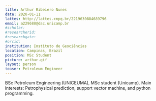 ```yaml
---
title: Arthur Ribeiero Nunes
date: 2020-01-11
lattes: http://lattes.cnpq.br/2219630884689796
email: a229688@dac.unicamp.br
#scholar:
#researcherid:
#researchgate:
#orcid:
institution: Instituto de Geociências
location: Campinas, Brazil
position: MSc Student
picture: arthur.gif
layout: person
teaser: Petroleum Engineer
---
```


BSc Petroleum Engineering (UNICEUMA), MSc student (Unicamp). Main interests:
Petrophysical prediction, support vector machine, and python programming.
